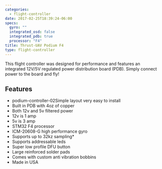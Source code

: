 ```yaml
---
categories:
  - flight-controller
date: 2017-02-25T18:39:24-06:00
specs:
  gyro: ""
  integrated_osd: false
  integrated_pdb: true
  processor: "F4"
title: Thrust-UAV Podium F4
type: flight-controller
---
```

This flight controller was designed for performance and features an integrated 12V/5V regulated power distribution board (PDB). Simply connect power to the board and fly!

## Features

* podium-controller-02Simple layout very easy to install
* Built in PDB with 4oz of copper
* Both 12v and 5v filtered power
* 12v is 1 amp
* 5v is 3 amp
* STM32 F4 processor
* ICM-20608-G high performance gyro
* Supports up to 32kz sampling*
* Supports addressable leds
* Super low profile DFU button
* Large reinforced solder pads
* Comes with custom anti vibration bobbins
* Made in USA
